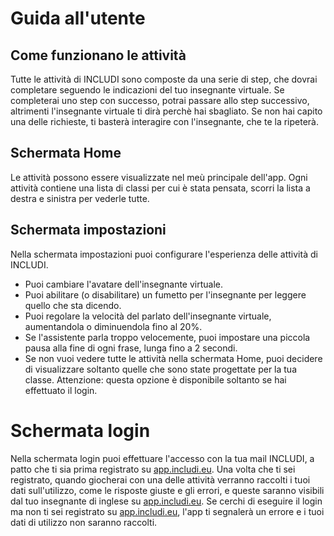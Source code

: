 # Guida all'utente

## Come funzionano le attività

Tutte le attività di INCLUDI sono composte da una serie di step, che dovrai completare seguendo le indicazioni
del tuo insegnante virtuale.
Se completerai uno step con successo, potrai passare allo step successivo, altrimenti l'insegnante
virtuale ti dirà perchè hai sbagliato.
Se non hai capito una delle richieste, ti basterà interagire con l'insegnante, che te la ripeterà.

## Schermata Home

Le attività possono essere visualizzate nel meù principale dell'app.
Ogni attività contiene una lista di classi per cui è stata pensata,
scorri la lista a destra e sinistra per vederle tutte.

## Schermata impostazioni

Nella schermata impostazioni puoi configurare l'esperienza delle attività di INCLUDI.

- Puoi cambiare l'avatare dell'insegnante virtuale.
- Puoi abilitare (o disabilitare) un fumetto per l'insegnante per leggere quello che sta dicendo.
- Puoi regolare la velocità del parlato dell'insegnante virtuale, aumentandola o diminuendola fino al 20%.
- Se l'assistente parla troppo velocemente, puoi impostare una piccola pausa alla fine di ogni frase, lunga fino a 2 secondi.
- Se non vuoi vedere tutte le attività nella schermata Home,
  puoi decidere di visualizzare soltanto quelle che sono state progettate per la tua classe.
  Attenzione: questa opzione è disponibile soltanto se hai effettuato il login.

# Schermata login

Nella schermata login puoi effettuare l'accesso con la tua mail INCLUDI,
a patto che ti sia prima registrato su [app.includi.eu](app.includi.eu).
Una volta che ti sei registrato, quando giocherai con una delle attività verranno raccolti i tuoi dati sull'utilizzo,
come le risposte giuste e gli errori, e queste saranno visibili dal tuo insegnante di inglese su [app.includi.eu](app.includi.eu).
Se cerchi di eseguire il login ma non ti sei registrato su [app.includi.eu](app.includi.eu),
l'app ti segnalerà un errore e i tuoi dati di utilizzo non saranno raccolti.
